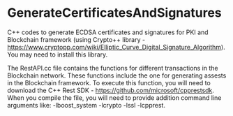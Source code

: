 # GenerateCertificatesAndSignatures
C++ codes to generate ECDSA certificates and signatures for PKI and Blockchain framework (using Crypto++ library - https://www.cryptopp.com/wiki/Elliptic_Curve_Digital_Signature_Algorithm). You may need to install this library.

The RestAPI.cc file contains the functions for different transactions in the Blockchain network. These functions include the one for generating assests in the Blockchain framework. To execute this function, you will need to download the C++ Rest SDK - https://github.com/microsoft/cpprestsdk. When you compile the file, you will need to provide addition command line arguments like: -lboost_system -lcrypto -lssl -lcpprest.
